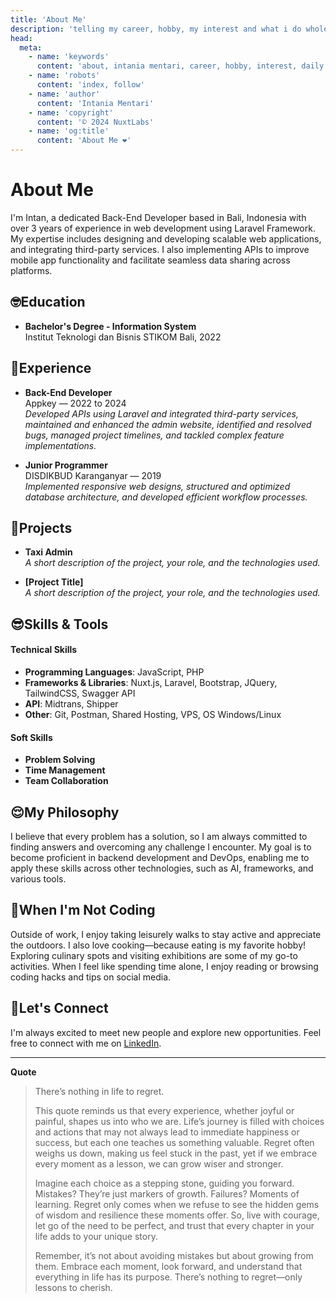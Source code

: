 ```yaml
---
title: 'About Me'
description: 'telling my career, hobby, my interest and what i do whole my day'
head:
  meta:
    - name: 'keywords'
      content: 'about, intania mentari, career, hobby, interest, daily'
    - name: 'robots'
      content: 'index, follow'
    - name: 'author'
      content: 'Intania Mentari'
    - name: 'copyright'
      content: '© 2024 NuxtLabs'
    - name: 'og:title'
      content: 'About Me ❤️'
---
```


# About Me

I'm Intan, a dedicated Back-End Developer based in Bali, Indonesia with over 3 years of experience in web development using Laravel Framework. My expertise includes designing and developing scalable web applications, and integrating third-party services. I also implementing APIs to improve mobile app functionality and facilitate seamless data sharing across platforms.

## 🤓Education

- **Bachelor's Degree - Information System**  
  Institut Teknologi dan Bisnis STIKOM Bali, 2022

## 🤯Experience

- **Back-End Developer**  
  Appkey — 2022 to 2024  
  *Developed APIs using Laravel and integrated third-party services, maintained and enhanced the admin website, identified and resolved bugs, managed project timelines, and tackled complex feature implementations.*

- **Junior Programmer**  
  DISDIKBUD Karanganyar — 2019  
  *Implemented responsive web designs, structured and optimized database architecture, and developed efficient workflow processes.*

## 🤩Projects

- **Taxi Admin**  
  *A short description of the project, your role, and the technologies used.*

- **[Project Title]**  
  *A short description of the project, your role, and the technologies used.*

## 😎Skills & Tools

#### Technical Skills

- **Programming Languages**: JavaScript, PHP
- **Frameworks & Libraries**: Nuxt.js, Laravel, Bootstrap, JQuery, TailwindCSS, Swagger API
- **API**: Midtrans, Shipper
- **Other**: Git, Postman, Shared Hosting, VPS, OS Windows/Linux

#### Soft Skills

- **Problem Solving**
- **Time Management**
- **Team Collaboration**

## 😌My Philosophy

I believe that every problem has a solution, so I am always committed to finding answers and overcoming any challenge I encounter. My goal is to become proficient in backend development and DevOps, enabling me to apply these skills across other technologies, such as AI, frameworks, and various tools.

## 🤗When I'm Not Coding

Outside of work, I enjoy taking leisurely walks to stay active and appreciate the outdoors. I also love cooking—because eating is my favorite hobby! Exploring culinary spots and visiting exhibitions are some of my go-to activities. When I feel like spending time alone, I enjoy reading or browsing coding hacks and tips on social media.

## 🙌Let's Connect

I'm always excited to meet new people and explore new opportunities. Feel free to connect with me on [LinkedIn](https://id.linkedin.com/in/intania-mentari/in).

---

**Quote**

> There’s nothing in life to regret.
>>
>This quote reminds us that every experience, whether joyful or painful, shapes us into who we are. Life’s journey is filled with choices and actions that may not always lead to immediate happiness or success, but each one teaches us something valuable. Regret often weighs us down, making us feel stuck in the past, yet if we embrace every moment as a lesson, we can grow wiser and stronger.
>
>Imagine each choice as a stepping stone, guiding you forward. Mistakes? They’re just markers of growth. Failures? Moments of learning. Regret only comes when we refuse to see the hidden gems of wisdom and resilience these moments offer. So, live with courage, let go of the need to be perfect, and trust that every chapter in your life adds to your unique story.
>
>Remember, it’s not about avoiding mistakes but about growing from them. Embrace each moment, look forward, and understand that everything in life has its purpose. There’s nothing to regret—only lessons to cherish.